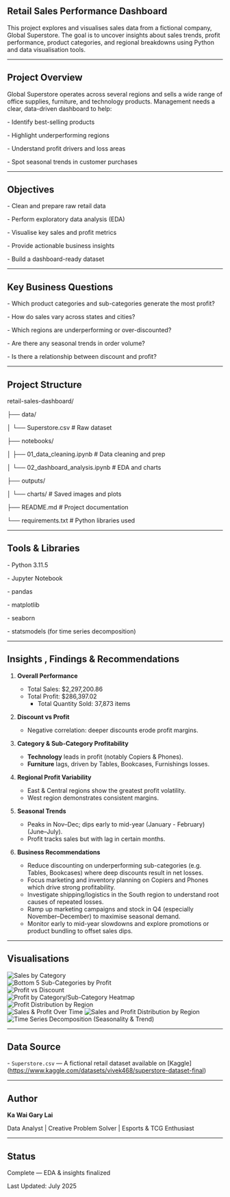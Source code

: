 ## Retail Sales Performance Dashboard



This project explores and visualises sales data from a fictional company, Global Superstore. The goal is to uncover insights about sales trends, profit performance, product categories, and regional breakdowns using Python and data visualisation tools.



---



## Project Overview


  
Global Superstore operates across several regions and sells a wide range of office supplies, furniture, and technology products. Management needs a clear, data-driven dashboard to help:

\- Identify best-selling products

\- Highlight underperforming regions

\- Understand profit drivers and loss areas

\- Spot seasonal trends in customer purchases



---



## Objectives



\- Clean and prepare raw retail data

\- Perform exploratory data analysis (EDA)

\- Visualise key sales and profit metrics

\- Provide actionable business insights

\- Build a dashboard-ready dataset



---



## Key Business Questions



\- Which product categories and sub-categories generate the most profit?

\- How do sales vary across states and cities?

\- Which regions are underperforming or over-discounted?

\- Are there any seasonal trends in order volume?

\- Is there a relationship between discount and profit?



---



## Project Structure



retail-sales-dashboard/

├── data/

│ └── Superstore.csv # Raw dataset

├── notebooks/

│ ├── 01\_data\_cleaning.ipynb # Data cleaning and prep

│ └── 02\_dashboard\_analysis.ipynb # EDA and charts

├── outputs/

│ └── charts/ # Saved images and plots

├── README.md # Project documentation

└── requirements.txt # Python libraries used





---



## Tools \& Libraries



\- Python 3.11.5

\- Jupyter Notebook

\- pandas

\- matplotlib

\- seaborn

\- statsmodels (for time series decomposition)

---

## Insights , Findings & Recommendations

1. **Overall Performance**  
   - Total Sales: \$2,297,200.86  
   - Total Profit: \$286,397.02  
      - Total Quantity Sold: 37,873 items

2. **Discount vs Profit**  
   - Negative correlation: deeper discounts erode profit margins.

3. **Category & Sub-Category Profitability**  
   - **Technology** leads in profit (notably Copiers & Phones).  
   - **Furniture** lags, driven by Tables, Bookcases, Furnishings losses.

4. **Regional Profit Variability**  
   - East & Central regions show the greatest profit volatility.  
   - West region demonstrates consistent margins.

5. **Seasonal Trends**  
   - Peaks in Nov–Dec; dips early to mid-year (January - February) (June–July).  
   - Profit tracks sales but with lag in certain months.

6.  **Business Recommendations**
      - Reduce discounting on underperforming sub-categories (e.g. Tables, Bookcases) where deep discounts result in net losses.
      - Focus marketing and inventory planning on Copiers and Phones which drive strong profitability.
      - Investigate shipping/logistics in the South region to understand root causes of repeated losses.
      - Ramp up marketing campaigns and stock in Q4 (especially November–December) to maximise seasonal demand.
      - Monitor early to mid-year slowdowns and explore promotions or product bundling to offset sales dips.

---

## Visualisations

![Sales by Category](outputs/charts/sales_by_category.png)  
![Bottom 5 Sub-Categories by Profit](outputs/charts/bottom5_subcats.png)  
![Profit vs Discount](outputs/charts/profit_vs_discount.png)  
![Profit by Category/Sub-Category Heatmap](outputs/charts/profit_heatmap.png)  
![Profit Distribution by Region](outputs/charts/profit_by_region.png)  
![Sales & Profit Over Time](outputs/charts/sales_profit_over_time.png)
![Sales and Profit Distribution by Region](outputs/charts/profit_distribution_by_region.png)  
![Time Series Decomposition (Seasonality & Trend)](outputs/charts/seasonal_decomposition_of_sales.png)  

---

## Data Source



\- `Superstore.csv` — A fictional retail dataset available on \[Kaggle](https://www.kaggle.com/datasets/vivek468/superstore-dataset-final)



---



## Author



**Ka Wai Gary Lai**  

Data Analyst | Creative Problem Solver | Esports \& TCG Enthusiast



---



## Status

Complete — EDA & insights finalized   

Last Updated: July 2025



